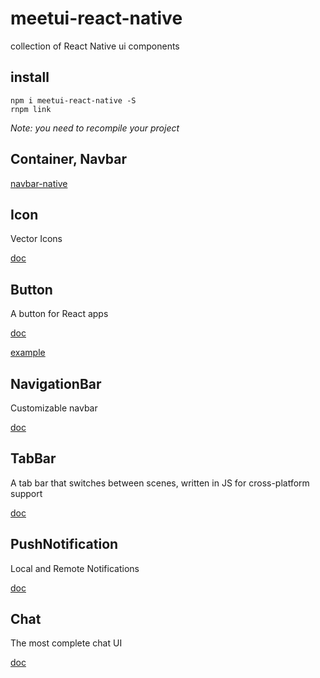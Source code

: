 # meetui-react-native
collection of React Native ui components

## install
```
npm i meetui-react-native -S
rnpm link
```
*Note: you need to recompile your project*

## Container, Navbar
[navbar-native](https://github.com/redbaron76/navbar-native)

## Icon
Vector Icons

[doc](./docs/Icon.md)

## Button
A button for React apps

[doc](./docs/Button.md)

[example](./examples/Button)

## NavigationBar
Customizable navbar

[doc](./docs/NavigationBar.md)

## TabBar
A tab bar that switches between scenes, written in JS for cross-platform support

[doc](./docs/TabBar.md)

## PushNotification
Local and Remote Notifications

[doc](./docs/PushNotification.md)

## Chat
The most complete chat UI

[doc](./docs/Chat.md)
